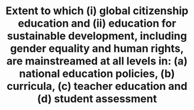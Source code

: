 ---
actual_indicator_available: 'Percentage of 8th grade respondents who are in public
  and private schools that emphasize "world affairs" to a moderate or great extent. '
actual_indicator_available_description: "The assessment, student, and school data\
  \ are based on a civic framework that incorporates ideas and input from subject\
  \ area experts, school administrators, policymakers, teachers, parents, and others.\
  \ The NAEP Civics Framework describes the assessment content and how students' responses\
  \ are evaluated. This framework shaped the 1998, 2006, 2010, and 2014 civics assessments.\
  \ The assessment exercises and scoring criteria were developed by a committee of\
  \ civics educators and curriculum experts to capture the goals of the framework.\
  \ The framework, which describes the goals of the civics assessment and what kind\
  \ of exercises it ought to feature, was created by the Board through a comprehensive\
  \ national process involving educators, researchers, measurement experts, administrators,\
  \ and members of the general public. The NAEP Civics Standing Committee was instrumental\
  \ in developing the assessment, guided by the framework. The framework describes\
  \ the types of texts and questions to be included in the assessment, as well as\
  \ how the questions should be designed and scored. The framework recommends that\
  \ the assessment should be organized around three main components: 1) Knowledge;\
  \ 2) Intellectual and participatory skills; 3) Civic dispositions. Variable name\
  \            Variable label i4_7_1_total\t\t   Percent of 8th graders in schools\
  \ that emphasize \"world affairs\" to a moderate or great extent, total i4_7_1_male\t\
  \t       Percent of 8th graders in schools that emphasize \"world affairs\" to a\
  \ moderate or great extent, male i4_7_1_female\t       Percent of 8th graders in\
  \ schools that emphasize \"world affairs\" to a moderate or great extent, female\
  \ i4_7_1_disabilities    Percent of 8th graders in schools that emphasize \"world\
  \ affairs\" to a moderate or great extent, with disabilities i4_7_1_nodisabilities\
  \  Percent of 8th graders in schools that emphasize \"world affairs\" to a moderate\
  \ or great extent, without disabilities i4_7_1_urban\t\t   Percent of 8th graders\
  \ in schools that emphasize \"world affairs\" to a moderate or great extent, urban\
  \ i4_7_1_suburban\t\t   Percent of 8th graders in schools that emphasize \"world\
  \ affairs\" to a moderate or great extent, suburban i4_7_1_town\t\t       Percent\
  \ of 8th graders in schools that emphasize \"world affairs\" to a moderate or great\
  \ extent, town i4_7_1_rural\t\t   Percent of 8th graders in schools that emphasize\
  \ \"world affairs\" to a moderate or great extent, rural"
comments_and_limitations: The SDG 4.7.1 concept is difficult to define and measure,
  and it involves a wide array of different concepts and processes that are difficult
  to reduce to a statistical indicator. Particular with countries with federal education
  systems, such as the United States, there is no way to measure this indicator with
  available data even if the concepts were clear. Local and state education agencies
  are responsible for determining student curriculum. Individual schools of teacher
  education would set the curriculum for their programs. In 2018, OECD will begin
  collection of global citizenship data in PISA. The PISA 2018 assessment aims to
  build a single scale that measures to what extent students are able to use their
  knowledge and understand, recognize relationships and perspectives, and think critically
  about a specific global or intercultural issue. This scale would be based solely
  on the Global Competence cognitive items, see (https://www.oecd.org/pisa/aboutpisa/Global-competency-for-an-inclusive-world.pdf).
  This study would offer widely used assessment score that could be compared across
  countries.  It is strongly recommended to adopt this metric, rather the proposed
  indicator 4.7.1 which is too broad and vaguely defined to be expressed as a statistical
  indicator, at least without considerable development. Note that the U.S. response
  for this indicator is for only one grade group and one element of the potential
  framework that could be used to construct a composite suitable for measuring the
  desired concept.
computation_units: Percentage
data_non_statistical: false
date_metadata_updated: October 2016
date_of_national_source_publication: April 2015
disaggregation_categories: sex, disability status, and urbanicity
disaggregation_geography: National
goal_meta_link: http://unstats.un.org/sdgs/files/metadata-compilation/Metadata-Goal-4.pdf
graph_title: Percentage of US 8th graders attending public or private schools that
  emphasize "world affairs" to a moderate or great extent
graph_type: bar
has_metadata: true
indicator: 4.7.1
indicator_name: 'Extent to which (i) global citizenship education and (ii) education
  for sustainable development, including gender equality and human rights, are mainstreamed
  at all levels in: (a) national education policies, (b) curricula, (c) teacher education
  and (d) student assessment'
indicator_sort_order: 04-07-01
indicator_variable: i4_7_1_total
international_and_national_references: https://www.oecd.org/pisa/aboutpisa/Global-competency-for-an-inclusive-world.pdf
layout: indicator
national_geographical_coverage: United States
periodicity: Every 4 years
permalink: /4-7-1/
published: true
reporting_status: complete
scheduled_update_by_national_source: April 2019
sdg_goal: 4
source_active_1: true
source_agency_staff_email_1: tom.snyder@ed.gov
source_agency_staff_name_1: Tom Snyder
source_agency_survey_dataset_1: National Center for Education Statistics, National
  Assessment of Educational Progress, Civics Assessment.
source_notes_1: null
source_organisation_1: National Center for Education Statistics, National Assessment
  of Educational Progress, Civics Assessment.
source_title_1: null
source_url_1: http://nces.ed.gov/nationsreportcard/civics/
target: By 2030, ensure that all learners acquire the knowledge and skills needed
  to promote sustainable development, including, among others, through education for
  sustainable development and sustainable lifestyles, human rights, gender equality,
  promotion of a culture of peace and non-violence, global citizenship and appreciation
  of cultural diversity and of culture's contribution to sustainable development.
target_id: '4.7'
time_period: '2014'
title: 'Extent to which (i) global citizenship education and (ii) education for sustainable
  development, including gender equality and human rights, are mainstreamed at all
  levels in: (a) national education policies, (b) curricula, (c) teacher education
  and (d) student assessment'
un_custodial_agency: 'UNESCO-UIS (Partnering Agencies: OECD, UNEP, UN Women)'
un_designated_tier: 3 (with data)
us_method_of_computation: Percentage of 8th grade respondents who are in schools that
  emphasize "world affairs" to a moderate or great extent.
variable_description: null
variable_notes: null
---